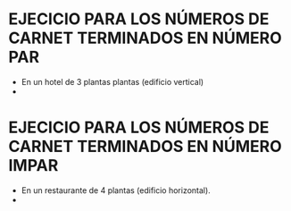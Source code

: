 # EJECICIO PARA LOS NÚMEROS DE CARNET TERMINADOS EN NÚMERO PAR

+ En un hotel de 3 plantas plantas (edificio vertical) 
+  

# EJECICIO PARA LOS NÚMEROS DE CARNET TERMINADOS EN NÚMERO IMPAR


+ En un restaurante de 4 plantas (edificio horizontal).
+  
